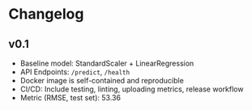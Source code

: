 # Changelog

## v0.1
- Baseline model: StandardScaler + LinearRegression
- API Endpoints: `/predict`, `/health`
- Docker image is self-contained and reproducible
- CI/CD: Include testing, linting, uploading metrics, release workflow
- Metric (RMSE, test set): 53.36